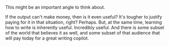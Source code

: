 This might be an important angle to think about.

If the output can't make money, then is it even useful? It's tougher to justify paying for it in that situation, right? Perhaps. But, at the same time, learning how to write is inherently useful. Incredibly useful. And there is some subset of the world that believes it as well, and some subset of that audience that will pay today for a great writing copilot.
